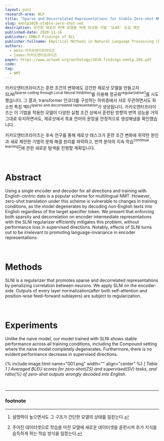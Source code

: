 ```yaml
---
layout: post
research-area: NLP
title: "Sparse and Decorrelated Representations for Stable Zero-shot NMT"
slug: emnlp2020-stable-zero-shot-nmt
description: 강건한 제로샷 번역 모델을 위해 정규화 기법 'SLNI' 도입 제안
published-date: 2020-11-16
publisher: EMNLP Findings of ACL
publisher-fullname: Empirical Methods in Natural Language Processing (EMNLP) Findings of ACL
authors:
  - meta:카카오엔터프라이즈
  - james:카카오엔터프라이즈
paper: https://www.aclweb.org/anthology/2020.findings-emnlp.205.pdf
code:
tag:
  - NMT
---
```

카카오엔터프라이즈는 훈련 조건의 변화에도 강건한 제로샷 모델을 만들고자 SLNI<sup>Sparse coding through Local Neural Inhibition</sup>를 이용해 정규화<sup>regularization</sup>[^1]를 시도했습니다. 그 결과, transformer 인코더를 구성하는 하위층에서 서로 무관하면서도 희소한 특징 벡터<sup>sparse and decorrelated representation</sup>가 생성됩니다. 카카오엔터프라이즈는 이 기법을 적용한 모델이 다양한 실험 조건 상에서 훈련된 방향의 번역 성능을 거의 그대로 유지하면서도, 제로샷에서 목표 언어의 문장을 안정적으로 생성해냄을 확인했습니다.

카카오엔터프라이즈는 후속 연구를 통해 제로샷 태스크가 훈련 조건 변화에 취약한 원인과 새로 제안한 기법의 문제 해결 원리를 파악하고, 번역 분야의 지속 학습<sup>continual learning</sup>[^2]에 관한 새로운 탐색을 진행할 계획입니다.

<br/>

# Abstract

Using a single encoder and decoder for all directions and training with English-centric data is a popular scheme for multilingual NMT. However, zero-shot translation under this scheme is vulnerable to changes in training conditions, as the model degenerates by decoding non-English texts into English regardless of the target specifier token. We present that enforcing both sparsity and decorrelation on encoder intermediate representations with the SLNI regularizer efficiently mitigates this problem, without performance loss in supervised directions. Notably, effects of SLNI turns out to be irrelevant to promoting language-invariance in encoder representations.

<br/>

# Methods

SLNI is a regularizer that promotes sparse and decorrelated representations by penalizing correlation between neurons. We apply SLNI on the encoder-side. Outputs of every layer normalization(after both self-attention and position-wise feed-forward sublayers) are subject to regularization.

<br/>

# Experiments

Unlike the naive model, our model trained with SLNI shows stable performance across all training conditions, including the Compound setting where the naive model completely degenerates. Furthermore, there is no evident performance decrease in supervised directions.

{% include image.html name="001.png" width="" align="center" %}
<em>[ Table 1 ] Averaged BLEU scores for zero-shot(ZS) and supervised(SV) tasks, and ratio(%) of zero-shot outputs wrongly decoded into English.</em>

<br/>

-----
### footnote

[^1]: 설명력이 높으면서도 그 구조가 간단한 모델의 상태를 일컫는다.

[^2]: 주어진 데이터셋으로 학습을 마친 모델에 새로운 데이터셋을 훈련시켜 추가 지식을 습득하게 하는 학습 방식을 일컫는다.
